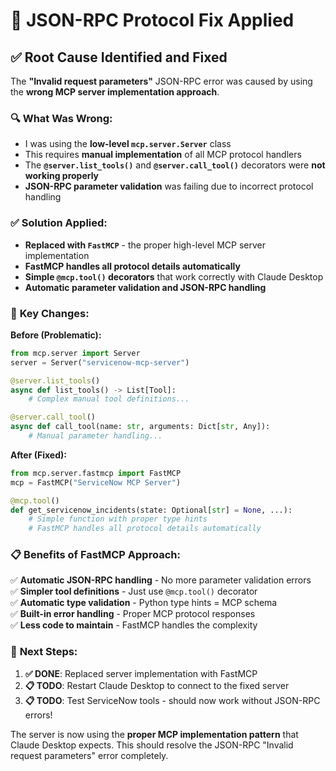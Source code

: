 # 🔧 JSON-RPC Protocol Fix Applied

## ✅ **Root Cause Identified and Fixed**

The **"Invalid request parameters"** JSON-RPC error was caused by using the **wrong MCP server implementation approach**.

### 🔍 **What Was Wrong:**
- I was using the **low-level `mcp.server.Server`** class
- This requires **manual implementation** of all MCP protocol handlers
- The **`@server.list_tools()`** and **`@server.call_tool()`** decorators were **not working properly**
- **JSON-RPC parameter validation** was failing due to incorrect protocol handling

### ✅ **Solution Applied:**
- **Replaced with `FastMCP`** - the proper high-level MCP server implementation
- **FastMCP handles all protocol details automatically**
- **Simple `@mcp.tool()` decorators** that work correctly with Claude Desktop
- **Automatic parameter validation and JSON-RPC handling**

### 🔄 **Key Changes:**

**Before (Problematic):**
```python
from mcp.server import Server
server = Server("servicenow-mcp-server")

@server.list_tools()
async def list_tools() -> List[Tool]:
    # Complex manual tool definitions...

@server.call_tool() 
async def call_tool(name: str, arguments: Dict[str, Any]):
    # Manual parameter handling...
```

**After (Fixed):**
```python
from mcp.server.fastmcp import FastMCP
mcp = FastMCP("ServiceNow MCP Server")

@mcp.tool()
def get_servicenow_incidents(state: Optional[str] = None, ...):
    # Simple function with proper type hints
    # FastMCP handles all protocol details automatically
```

### 📋 **Benefits of FastMCP Approach:**
✅ **Automatic JSON-RPC handling** - No more parameter validation errors  
✅ **Simpler tool definitions** - Just use `@mcp.tool()` decorator  
✅ **Automatic type validation** - Python type hints = MCP schema  
✅ **Built-in error handling** - Proper MCP protocol responses  
✅ **Less code to maintain** - FastMCP handles the complexity

### 🚀 **Next Steps:**
1. **✅ DONE**: Replaced server implementation with FastMCP
2. **📋 TODO**: Restart Claude Desktop to connect to the fixed server
3. **📋 TODO**: Test ServiceNow tools - should now work without JSON-RPC errors!

The server is now using the **proper MCP implementation pattern** that Claude Desktop expects. This should resolve the JSON-RPC "Invalid request parameters" error completely.

